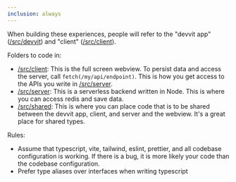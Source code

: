 ```yaml
---
inclusion: always
---
```


When building these experiences, people will refer to the "devvit app" ([/src/devvit](mdc:src/devvit)) and "client" ([/src/client](mdc:src/client)).

Folders to code in:

- [/src/client](mdc:src/client): This is the full screen webview. To persist data and access the server, call `fetch(/my/api/endpoint)`. This is how you get access to the APIs you write in [/src/server](mdc:src/server).
- [/src/server](mdc:src/server): This is a serverless backend written in Node. This is where you can access redis and save data.
- [/src/shared](mdc:src/shared): This is where you can place code that is to be shared between the devvit app, client, and server and the webview. It's a great place for shared types.

Rules:

- Assume that typescript, vite, tailwind, eslint, prettier, and all codebase configuration is working. If there is a bug, it is more likely your code than the codebase configuration.
- Prefer type aliases over interfaces when writing typescript

